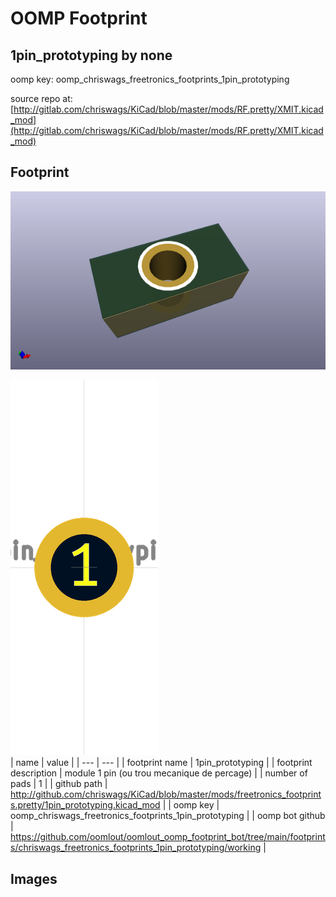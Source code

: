 # OOMP Footprint  
## 1pin_prototyping  by none  
  
oomp key: oomp_chriswags_freetronics_footprints_1pin_prototyping  
  
source repo at: [http://gitlab.com/chriswags/KiCad/blob/master/mods/RF.pretty/XMIT.kicad_mod](http://gitlab.com/chriswags/KiCad/blob/master/mods/RF.pretty/XMIT.kicad_mod)  
## Footprint  
  
[![working_kicad_pcb_3d.png](working_kicad_pcb_3d_600.png)](working_kicad_pcb_3d.png)  
  
[![working.png](working_600.png)](working.png)  
| name | value | 
| --- | --- | 
| footprint name | 1pin_prototyping | 
| footprint description | module 1 pin (ou trou mecanique de percage) | 
| number of pads | 1 | 
| github path | http://github.com/chriswags/KiCad/blob/master/mods/freetronics_footprints.pretty/1pin_prototyping.kicad_mod | 
| oomp key | oomp_chriswags_freetronics_footprints_1pin_prototyping | 
| oomp bot github | https://github.com/oomlout/oomlout_oomp_footprint_bot/tree/main/footprints/chriswags_freetronics_footprints_1pin_prototyping/working | 
## Images  
